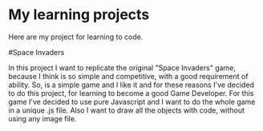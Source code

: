 # My learning projects

Here are my project for learning to code.

#Space Invaders

In this project I want to replicate the original "Space Invaders" game, because I think is so simple and competitive, with a good requirement of ability.
So, is a simple game and I like it and for these reasons I've decided to do this project, for learning to become a good Game Developer.
For this game I've decided to use pure Javascript and I want to do the whole game in a unique .js file. Also I want to draw all the objects with code, without using any image file. 


